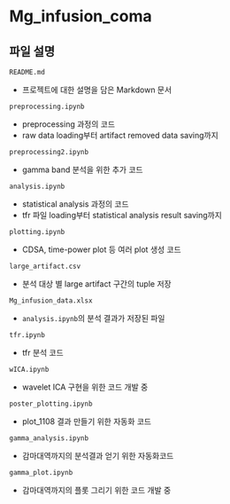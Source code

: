 # Mg_infusion_coma
## 파일 설명
`README.md`
- 프로젝트에 대한 설명을 담은 Markdown 문서

`preprocessing.ipynb`
- preprocessing 과정의 코드
- raw data loading부터 artifact removed data saving까지

`preprocessing2.ipynb`
- gamma band 분석을 위한 추가 코드

`analysis.ipynb`
- statistical analysis 과정의 코드
- tfr 파일 loading부터 statistical analysis result saving까지

`plotting.ipynb`
- CDSA, time-power plot 등 여러 plot 생성 코드

`large_artifact.csv`
- 분석 대상 별 large artifact 구간의 tuple 저장

`Mg_infusion_data.xlsx`
- `analysis.ipynb`의 분석 결과가 저장된 파일

`tfr.ipynb`
- tfr 분석 코드

`wICA.ipynb`
- wavelet ICA 구현을 위한 코드 개발 중

`poster_plotting.ipynb`
- plot_1108 결과 만들기 위한 자동화 코드

`gamma_analysis.ipynb`
- 감마대역까지의 분석결과 얻기 위한 자동화코드

`gamma_plot.ipynb`
- 감마대역까지의 플롯 그리기 위한 코드 개발 중
